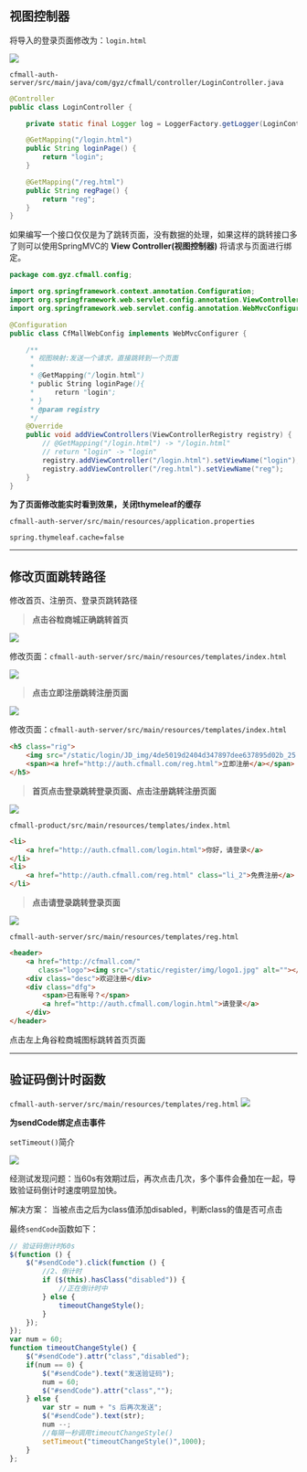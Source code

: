 ## **视图控制器**

将导入的登录页面修改为：`login.html`

![](https://cfmall-hello.oss-cn-beijing.aliyuncs.com/img/202312/4b6903470d3a8d2d03e37aff84149681.png#id=NalyN&originHeight=109&originWidth=281&originalType=binary&ratio=1&rotation=0&showTitle=false&status=done&style=none&title=)

`cfmall-auth-server/src/main/java/com/gyz/cfmall/controller/LoginController.java`

```java
@Controller
public class LoginController {

    private static final Logger log = LoggerFactory.getLogger(LoginController.class);

    @GetMapping("/login.html")
    public String loginPage() {
        return "login";
    }

    @GetMapping("/reg.html")
    public String regPage() {
        return "reg";
    }
}
```

如果编写一个接口仅仅是为了跳转页面，没有数据的处理，如果这样的跳转接口多了则可以使用SpringMVC的 **View Controller(视图控制器)** 将请求与页面进行绑定。

```java
package com.gyz.cfmall.config;

import org.springframework.context.annotation.Configuration;
import org.springframework.web.servlet.config.annotation.ViewControllerRegistry;
import org.springframework.web.servlet.config.annotation.WebMvcConfigurer;

@Configuration
public class CfMallWebConfig implements WebMvcConfigurer {

    /**
     * 视图映射:发送一个请求，直接跳转到一个页面
     *
     * @GetMapping("/login.html")
     * public String loginPage(){
     *     return "login";
     * }
     * @param registry
     */
    @Override
    public void addViewControllers(ViewControllerRegistry registry) {
        // @GetMapping("/login.html") -> "/login.html"
        // return "login" -> "login"
        registry.addViewController("/login.html").setViewName("login");
        registry.addViewController("/reg.html").setViewName("reg");
    }
}
```

**为了页面修改能实时看到效果，关闭thymeleaf的缓存**

`cfmall-auth-server/src/main/resources/application.properties`

```properties
spring.thymeleaf.cache=false
```

---

## 修改页面跳转路径

修改首页、注册页、登录页跳转路径

> **点击谷粒商城正确跳转首页**


![](https://cfmall-hello.oss-cn-beijing.aliyuncs.com/images/202304/202304071122652.png#id=VrDX0&originHeight=587&originWidth=1362&originalType=binary&ratio=1&rotation=0&showTitle=false&status=done&style=none&title=#id=SfLuN&originHeight=587&originWidth=1362&originalType=binary&ratio=1&rotation=0&showTitle=false&status=done&style=none&title=)

修改页面：`cfmall-auth-server/src/main/resources/templates/index.html`

![](https://cfmall-hello.oss-cn-beijing.aliyuncs.com/images/202304/202304071122531.png#id=qYLBZ&originHeight=243&originWidth=1178&originalType=binary&ratio=1&rotation=0&showTitle=false&status=done&style=none&title=#id=RUAQW&originHeight=243&originWidth=1178&originalType=binary&ratio=1&rotation=0&showTitle=false&status=done&style=none&title=)

> **点击立即注册跳转注册页面**


![](https://cfmall-hello.oss-cn-beijing.aliyuncs.com/images/202304/202304071124161.png#id=VqgQD&originHeight=653&originWidth=1384&originalType=binary&ratio=1&rotation=0&showTitle=false&status=done&style=none&title=#id=QHqeH&originHeight=653&originWidth=1384&originalType=binary&ratio=1&rotation=0&showTitle=false&status=done&style=none&title=)

修改页面：`cfmall-auth-server/src/main/resources/templates/index.html`

```html
<h5 class="rig">
	<img src="/static/login/JD_img/4de5019d2404d347897dee637895d02b_25.png" />
	<span><a href="http://auth.cfmall.com/reg.html">立即注册</a></span>
</h5>
```

> **首页点击登录跳转登录页面、点击注册跳转注册页面**


![](https://cfmall-hello.oss-cn-beijing.aliyuncs.com/images/202304/202304071126492.png#id=CmSVA&originHeight=656&originWidth=1330&originalType=binary&ratio=1&rotation=0&showTitle=false&status=done&style=none&title=#id=in0SO&originHeight=656&originWidth=1330&originalType=binary&ratio=1&rotation=0&showTitle=false&status=done&style=none&title=)

`cfmall-product/src/main/resources/templates/index.html`

```html
<li>
    <a href="http://auth.cfmall.com/login.html">你好，请登录</a>
</li>
<li>
    <a href="http://auth.cfmall.com/reg.html" class="li_2">免费注册</a>
</li>
```

> **点击请登录跳转登录页面**


![](https://cfmall-hello.oss-cn-beijing.aliyuncs.com/images/202304/202304071129891.png#id=qVgeg&originHeight=746&originWidth=1417&originalType=binary&ratio=1&rotation=0&showTitle=false&status=done&style=none&title=#id=k8hNA&originHeight=746&originWidth=1417&originalType=binary&ratio=1&rotation=0&showTitle=false&status=done&style=none&title=)

`cfmall-auth-server/src/main/resources/templates/reg.html`

```html
<header>
    <a href="http://cfmall.com/"
       class="logo"><img src="/static/register/img/logo1.jpg" alt=""></a>
    <div class="desc">欢迎注册</div>
    <div class="dfg">
        <span>已有账号？</span>
        <a href="http://auth.cfmall.com/login.html">请登录</a>
    </div>
</header>
```

点击左上角谷粒商城图标跳转首页页面

---

## 验证码倒计时函数

`cfmall-auth-server/src/main/resources/templates/reg.html`
![](https://cfmall-hello.oss-cn-beijing.aliyuncs.com/img/202312/ad55be4a0b31f13bdae6f7fa298aa512.png#id=KMrP8&originHeight=316&originWidth=797&originalType=binary&ratio=1&rotation=0&showTitle=false&status=done&style=none&title=)

**为sendCode绑定点击事件**

`setTimeout()`简介

![](https://cfmall-hello.oss-cn-beijing.aliyuncs.com/images/202304/202304071328406.png#id=MBRYV&originHeight=330&originWidth=828&originalType=binary&ratio=1&rotation=0&showTitle=false&status=done&style=none&title=#id=G3epz&originHeight=330&originWidth=828&originalType=binary&ratio=1&rotation=0&showTitle=false&status=done&style=none&title=)

经测试发现问题：当60s有效期过后，再次点击几次，多个事件会叠加在一起，导致验证码倒计时速度明显加快。

解决方案： 当被点击之后为class值添加disabled，判断class的值是否可点击

最终`sendCode`函数如下：

```javascript
// 验证码倒计时60s
$(function () {
	$("#sendCode").click(function () {
		//2、倒计时
		if ($(this).hasClass("disabled")) {
			//正在倒计时中
		} else {
			timeoutChangeStyle();
		}
	});
});
var num = 60;
function timeoutChangeStyle() {
	$("#sendCode").attr("class","disabled");
	if(num == 0) {
		$("#sendCode").text("发送验证码");
		num = 60;
		$("#sendCode").attr("class","");
	} else {
		var str = num + "s 后再次发送";
		$("#sendCode").text(str);
		num --;
		//每隔一秒调用timeoutChangeStyle()
		setTimeout("timeoutChangeStyle()",1000);
	}
};
```
